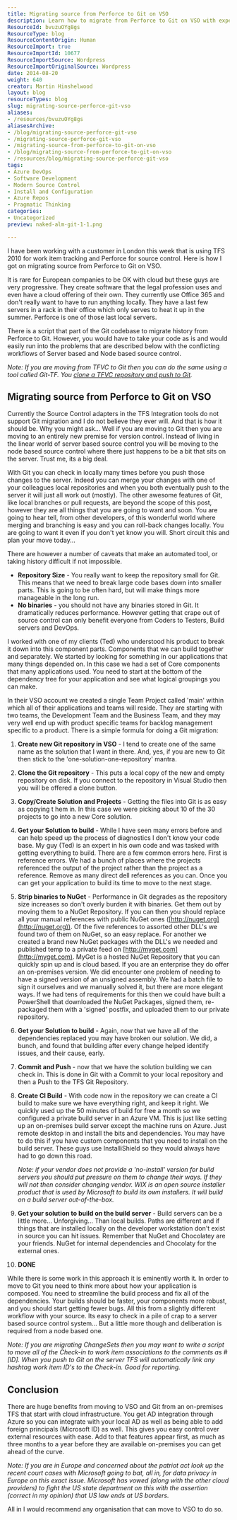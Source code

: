 ```yaml
---
title: Migrating source from Perforce to Git on VSO
description: Learn how to migrate from Perforce to Git on VSO with expert tips and strategies for a smooth transition to modern version control. Start your journey now!
ResourceId: bvuzuOYg8gs
ResourceType: blog
ResourceContentOrigin: Human
ResourceImport: true
ResourceImportId: 10677
ResourceImportSource: Wordpress
ResourceImportOriginalSource: Wordpress
date: 2014-08-20
weight: 640
creator: Martin Hinshelwood
layout: blog
resourceTypes: blog
slug: migrating-source-perforce-git-vso
aliases:
- /resources/bvuzuOYg8gs
aliasesArchive:
- /blog/migrating-source-perforce-git-vso
- /migrating-source-perforce-git-vso
- /migrating-source-from-perforce-to-git-on-vso
- /blog/migrating-source-from-perforce-to-git-on-vso
- /resources/blog/migrating-source-perforce-git-vso
tags:
- Azure DevOps
- Software Development
- Modern Source Control
- Install and Configuration
- Azure Repos
- Pragmatic Thinking
categories:
- Uncategorized
preview: naked-alm-git-1-1.png

---
```

I have been working with a customer in London this week that is using TFS 2010 for work item tracking and Perforce for source control. Here is how I got on migrating source from Perforce to Git on VSO.

It is rare for European companies to be OK with cloud but these guys are very progressive. They create software that the legal profession uses and even have a cloud offering of their own. They currently use Office 365 and don't really want to have to run anything locally. They have a last few servers in a rack in their office which only serves to heat it up in the summer. Perforce is one of those last local servers.

There is a script that part of the Git codebase to migrate history from Perforce to Git. However, you would have to take your code as is and would easily run into the problems that are described below with the conflicting workflows of Server based and Node based source control.

_Note: If you are moving from TFVC to Git then you can do the same using a tool called Git-TF. You [clone a TFVC repository and push to Git](http://nkdagility.com/migrating-source-code-with-history-to-tfs-2012-with-git-tf/)._

## Migrating source from Perforce to Git on VSO

Currently the Source Control adapters in the TFS Integration tools do not support Git migration and I do not believe they ever will. And that is how it should be. Why you might ask... Well if you are moving to Git then you are moving to an entirely new premise for version control. Instead of living in the linear world of server based source control you will be moving to the node based source control where there just happens to be a bit that sits on the server. Trust me, its a big deal.

With Git you can check in locally many times before you push those changes to the server. Indeed you can merge your changes with one of your colleagues local repositories and when you both eventually push to the server it will just all work out (mostly). The other awesome features of Git, like local branches or pull requests, are beyond the scope of this post, however they are all things that you are going to want and soon. You are going to hear tell, from other developers, of this wonderful world where merging and branching is easy and you can roll-back changes locally. You are going to want it even if you don't yet know you will. Short circuit this and plan your move today...

There are however a number of caveats that make an automated tool, or taking history difficult if not impossible.

- **Repository Size** - You really want to keep the repository small for Git. This means that we need to break large code bases down into smaller parts. This is going to be often hard, but will make things more manageable in the long run.
- **No binaries** - you should not have any binaries stored in Git. It dramatically reduces performance. However getting that crape out of source control can only benefit everyone from Coders to Testers, Build servers and DevOps.

I worked with one of my clients (Ted) who understood his product to break it down into this component parts. Components that we can build together and separately. We started by looking for something in our applications that many things depended on. In this case we had a set of Core components that many applications used. You need to start at the bottom of the dependency tree for your application and see what logical groupings you can make.

In their VSO account we created a single Team Project called 'main' within which all of their applications and teams will reside. They are starting with two teams, the Development Team and the Business Team, and they may very well end up with product specific teams for backlog management specific to a product. There is a simple formula for doing a Git migration:

1. **Create new Git repository in VSO** - I tend to create one of the same name as the solution that I want in there. And, yes, if you are new to Git then stick to the 'one-solution-one-repository' mantra.
2. **Clone the Git repository** - This puts a local copy of the new and empty repository on disk. If you connect to the repository in Visual Studio then you will be offered a clone button.
3. **Copy/Create Solution and Projects** - Getting the files into Git is as easy as copying t hem in. In this case we were picking about 10 of the 30 projects to go into a new Core solution.
4. **Get your Solution to build** - While I have seen many errors before and can help speed up the process of diagnostics I don't know your code base. My guy (Ted) is an expert in his own code and was tasked with getting everything to build. There are a few common errors here. First is reference errors. We had a bunch of places where the projects referenced the output of the project rather than the project as a reference. Remove as many direct dell references as you can. Once you can get your application to build its time to move to the next stage.
5. **Strip binaries to NuGet** - Performance in Git degrades as the repository size increases so don't overly burden it with binaries. Get them out by moving them to a NuGet Repository. If you can then you should replace all your manual references with public NuGet ones ([http://nuget.org](http://nuget.org)). Of the five references to assorted other DLL's we found two of them on NuGet, so an easy replace. For another we created a brand new NuGet packages with the DLL's we needed and published temp to a private feed on [http://myget.com](http://myget.com). MyGet is a hosted NuGet Repository that you can quickly spin up and is cloud based. If you are an enterprise they do offer an on-premises version. We did encounter one problem of needing to have a signed version of an unsigned assembly. We had a batch file to sign it ourselves and we manually solved it, but there are more elegant ways. If we had tens of requirements for this then we could have built a PowerShell that downloaded the NuGet Packages, signed them, re-packaged them with a 'signed' postfix, and uploaded them to our private repository.
6. **Get your Solution to build** - Again, now that we have all of the dependencies replaced you may have broken our solution. We did, a bunch, and found that building after every change helped identify issues, and their cause, early.
7. **Commit and Push** - now that we have the solution building we can check in. This is done in Git with a Commit to your local repository and then a Push to the TFS Git Repository.
8. **Create CI Build** - With code now in the repository we can create a CI build to make sure we have everything right, and keep it right. We quickly used up the 50 minutes of build for free a month so we configured a private build server in an Azure VM. This is just like setting up an on-premises build server except the machine runs on Azure. Just remote desktop in and install the bits and dependencies. You may have to do this if you have custom components that you need to install on the build server. These guys use InstalliShield so they would always have had to go down this road.

   _Note: if your vendor does not provide a 'no-install' version for build servers you should put pressure on them to change their ways. If they will not then consider changing vendor. WIX is an open source installer product that is used by Microsoft to build its own installers. It will build on a build server out-of-the-box._

9. **Get your solution to build on the build server** - Build servers can be a little more... Unforgiving... Than local builds. Paths are different and if things that are installed locally on the developer workstation don't exist in source you can hit issues. Remember that NuGet and Chocolatey are your friends. NuGet for internal dependencies and Chocolaty for the external ones.
10. **DONE**

While there is some work in this approach it is eminently worth it. In order to move to Git you need to think more about how your application is composed. You need to streamline the build process and fix all of the dependencies. Your builds should be faster, your components more robust, and you should start getting fewer bugs. All this from a slightly different workflow with your source. Its easy to check in a pile of crap to a server based source control system... But a little more though and deliberation is required from a node based one.

_Note: If you are migrating ChangeSets then you may want to write a script to move all of the Check-in to work item associations to the comments as #\[ID\]. When you push to Git on the server TFS will automatically link any hashtag work item ID's to the Check-in. Good for reporting._

## Conclusion

There are huge benefits from moving to VSO and Git from an on-premises TFS that start with cloud infrastructure. You get AD integration through Azure so you can integrate with your local AD as well as being able to add foreign principals (Microsoft ID) as well. This gives you easy control over external resources with ease. Add to that features appear first, as much as three months to a year before they are available on-premises you can get ahead of the curve.

_Note: If you are in Europe and concerned about the patriot act look up the recent court cases with Microsoft going to bat, all in, for data privacy in Europe on this exact issue. Microsoft has vowed (along with the other cloud providers) to fight the US state department on this with the assertion (correct in my opinion) that US law ends at US borders._

All in I would recommend any organisation that can move to VSO to do so.
